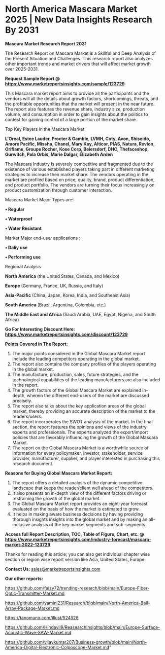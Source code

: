 # North America Mascara Market 2025 | New Data Insights Research By 2031

<strong>Mascara Market Research Report 2031</strong>

The Research Report on Mascara Market is a Skillful and Deep Analysis of the Present Situation and Challenges. This research report also analyzes other important trends and market drivers that will affect market growth over 2025-2031.

<strong>Request Sample Report @ <a href=https://www.marketreportsinsights.com/sample/123729>https://www.marketreportsinsights.com/sample/123729</a></strong>

This Mascara market report aims to provide all the participants and the vendors will all the details about growth factors, shortcomings, threats, and the profitable opportunities that the market will present in the near future. The report also features the revenue share, industry size, production volume, and consumption in order to gain insights about the politics to contest for gaining control of a large portion of the market share.

Top Key Players in the Mascara Market:

<strong>L'Oreal, Estee Lauder, Procter & Gamble, LVMH, Coty, Avon, Shiseido, Amore Pacific, Missha, Chanel, Mary Kay, Alticor, PIAS, Natura, Revlon, Oriflame, Groupe Rocher, Kose Corp, Beiersdorf, DHC, Thefaceshop, Gurwitch, Pola Orbis, Marie Dalgar, Elizabeth Arden</strong>

The Mascara Industry is severely competitive and fragmented due to the existence of various established players taking part in different marketing strategies to increase their market share. The vendors operating in the market are profiled based on price, quality, brand, product differentiation, and product portfolio. The vendors are turning their focus increasingly on product customization through customer interaction.

Mascara Market Major Types are:

<strong>• Regular

• Waterproof

• Water Resistant</strong>

Market Major end-user applications :

<strong>• Daliy use

• Performing use</strong>

Regional Analysis

</u><strong><b>North America</b></strong> (the United States, Canada, and Mexico)

<strong><b>Europe </b></strong>(Germany, France, UK, Russia, and Italy)

<strong><b>Asia-Pacific</b></strong> (China, Japan, Korea, India, and Southeast Asia)

<strong><b>South America</b></strong> (Brazil, Argentina, Colombia, etc.)

<strong><b>The Middle East and Africa</b></strong> (Saudi Arabia, UAE, Egypt, Nigeria, and South Africa)

<strong>Go For Interesting Discount Here: <a href=https://www.marketreportsinsights.com/discount/123729>https://www.marketreportsinsights.com/discount/123729</a></strong>

<strong>Points Covered in The Report:</strong>
<ol>
  <li>The major points considered in the Global Mascara Market report include the leading competitors operating in the global market.</li>
  <li>The report also contains the company profiles of the players operating in the global market.</li>
  <li>The manufacture, production, sales, future strategies, and the technological capabilities of the leading manufacturers are also included in the report.</li>
  <li>The growth factors of the Global Mascara Market are explained in-depth, wherein the different end-users of the market are discussed precisely.</li>
  <li>The report also talks about the key application areas of the global market, thereby providing an accurate description of the market to the readers/users.</li>
  <li>The report incorporates the SWOT analysis of the market. In the final section, the report features the opinions and views of the industry experts and professionals. The experts analyzed the export/import policies that are favorably influencing the growth of the Global Mascara Market.</li>
  <li>The report on the Global Mascara Market is a worthwhile source of information for every policymaker, investor, stakeholder, service provider, manufacturer, supplier, and player interested in purchasing this research document.</li>
</ol>
<strong>Reasons for Buying Global Mascara Market Report:</strong>

<ol>
  <li>The report offers a detailed analysis of the dynamic competitive landscape that keeps the reader/client well ahead of the competitors.</li>
  <li>It also presents an in-depth view of the different factors driving or restraining the growth of the global market.</li>
  <li>The Global Mascara Market report provides an eight-year forecast evaluated on the basis of how the market is estimated to grow.</li>
  <li>It helps in making aware business decisions by having providing thorough insights insights into the global market and by making an all-inclusive analysis of the key market segments and sub-segments.</li>
</ol>
<strong>Access full Report Description, TOC, Table of Figure, Chart, etc. @ <a href=https://www.marketreportsinsights.com/industry-forecast/mascara-market-2022-123729>https://www.marketreportsinsights.com/industry-forecast/mascara-market-2022-123729</a></strong>


Thanks for reading this article; you can also get individual chapter wise section or region wise report version like Asia, United States, Europe.

<strong>Contact Us:</strong>
sales@marketreportsinsights.com

<strong>Our other reports:</strong>

<a href=https://github.com/faizy72/trending-research/blob/main/Europe-Fiber-Optic-Transmitter-Market.md>https://github.com/faizy72/trending-research/blob/main/Europe-Fiber-Optic-Transmitter-Market.md</a>

<a href=https://github.com/yamini231/Research/blob/main/North-America-Ball-Array-Package-Market.md>https://github.com/yamini231/Research/blob/main/North-America-Ball-Array-Package-Market.md</a>

<a href=https://tanomuno.com/illust/524526>https://tanomuno.com/illust/524526</a>

<a href=https://github.com/Hindavii9/ReasearchInsights/blob/main/Europe-Surface-Acoustic-Wave-SAW-Market.md>https://github.com/Hindavii9/ReasearchInsights/blob/main/Europe-Surface-Acoustic-Wave-SAW-Market.md</a>

<a href=https://github.com/vijaykumar207/Business-growth/blob/main/North-America-Digital-Electronic-Colposcope-Market.md>https://github.com/vijaykumar207/Business-growth/blob/main/North-America-Digital-Electronic-Colposcope-Market.md</a>"
